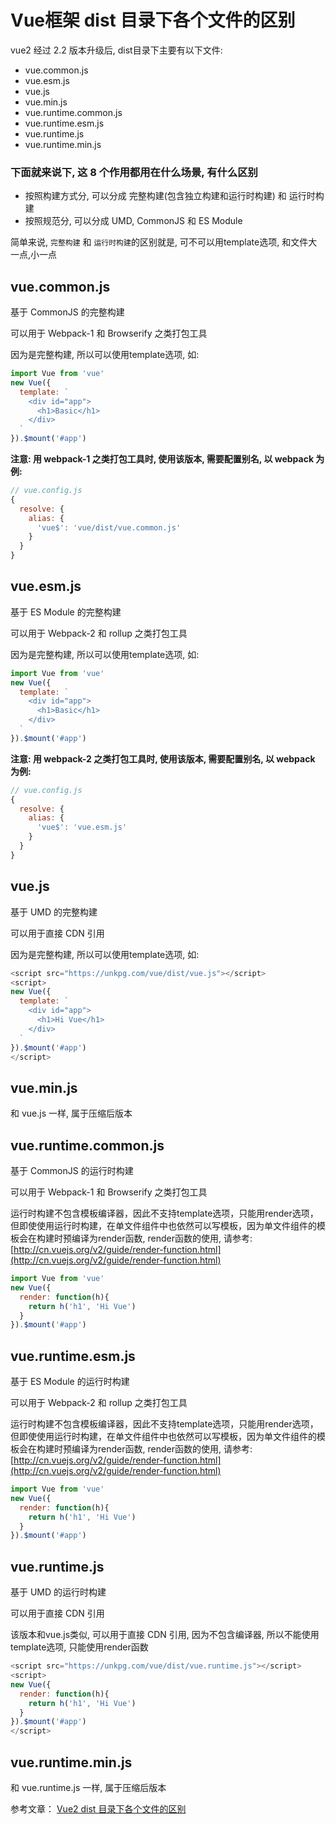 # Vue框架 dist 目录下各个文件的区别

vue2 经过 2.2 版本升级后, dist目录下主要有以下文件:

- vue.common.js
- vue.esm.js
- vue.js
- vue.min.js
- vue.runtime.common.js
- vue.runtime.esm.js
- vue.runtime.js
- vue.runtime.min.js

### 下面就来说下, 这 8 个作用都用在什么场景, 有什么区别

- 按照构建方式分, 可以分成 完整构建(包含独立构建和运行时构建) 和 运行时构建
- 按照规范分, 可以分成 UMD, CommonJS 和 ES Module

简单来说, `完整构建` 和 `运行时构建`的区别就是, 可不可以用template选项, 和文件大一点,小一点

## vue.common.js

基于 CommonJS 的完整构建

可以用于 Webpack-1 和 Browserify 之类打包工具

因为是完整构建, 所以可以使用template选项, 如:

```js
import Vue from 'vue'
new Vue({
  template: `
    <div id="app">
      <h1>Basic</h1>
    </div>
  `
}).$mount('#app')
```

**注意: 用 webpack-1 之类打包工具时, 使用该版本, 需要配置别名, 以 webpack 为例:**

```js
// vue.config.js
{
  resolve: {
    alias: {
      'vue$': 'vue/dist/vue.common.js'
    }
  }
}
```

## vue.esm.js

基于 ES Module 的完整构建

可以用于 Webpack-2 和 rollup 之类打包工具

因为是完整构建, 所以可以使用template选项, 如:

```js
import Vue from 'vue'
new Vue({
  template: `
    <div id="app">
      <h1>Basic</h1>
    </div>
  `
}).$mount('#app')
```

**注意: 用 webpack-2 之类打包工具时, 使用该版本, 需要配置别名, 以 webpack 为例:**

```js
// vue.config.js
{
  resolve: {
    alias: {
      'vue$': 'vue.esm.js'
    }
  }
}
```

## vue.js

基于 UMD 的完整构建

可以用于直接 CDN 引用

因为是完整构建, 所以可以使用template选项, 如:

```js
<script src="https://unkpg.com/vue/dist/vue.js"></script>
<script>
new Vue({
  template: `
    <div id="app">
      <h1>Hi Vue</h1>
    </div>
  `
}).$mount('#app')
</script>
```

## vue.min.js

和 vue.js 一样, 属于压缩后版本

## vue.runtime.common.js

基于 CommonJS 的运行时构建

可以用于 Webpack-1 和 Browserify 之类打包工具

运行时构建不包含模板编译器，因此不支持template选项，只能用render选项，但即使使用运行时构建，在单文件组件中也依然可以写模板，因为单文件组件的模板会在构建时预编译为render函数, render函数的使用, 请参考: [http://cn.vuejs.org/v2/guide/render-function.html](http://cn.vuejs.org/v2/guide/render-function.html)

```js
import Vue from 'vue'
new Vue({
  render: function(h){
    return h('h1', 'Hi Vue')
  }
}).$mount('#app')
```

## vue.runtime.esm.js

基于 ES Module 的运行时构建

可以用于 Webpack-2 和 rollup 之类打包工具

运行时构建不包含模板编译器，因此不支持template选项，只能用render选项，但即使使用运行时构建，在单文件组件中也依然可以写模板，因为单文件组件的模板会在构建时预编译为render函数, render函数的使用, 请参考: [http://cn.vuejs.org/v2/guide/render-function.html](http://cn.vuejs.org/v2/guide/render-function.html)

```js
import Vue from 'vue'
new Vue({
  render: function(h){
    return h('h1', 'Hi Vue')
  }
}).$mount('#app')
```

## vue.runtime.js

基于 UMD 的运行时构建

可以用于直接 CDN 引用

该版本和vue.js类似, 可以用于直接 CDN 引用, 因为不包含编译器, 所以不能使用template选项, 只能使用render函数

```js
<script src="https://unkpg.com/vue/dist/vue.runtime.js"></script>
<script>
new Vue({
  render: function(h){
    return h('h1', 'Hi Vue')
  }
}).$mount('#app')
</script>
```

## vue.runtime.min.js

和 vue.runtime.js 一样, 属于压缩后版本

参考文章： [Vue2 dist 目录下各个文件的区别](https://www.mmxiaowu.com/article/58482558d4352863efb55475)